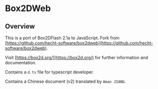 # Box2DWeb

## Overview

This is a port of Box2DFlash 2.1a to JavaScript. Fork from [https://github.com/hecht-software/box2dweb](https://github.com/hecht-software/box2dweb).

Visit [https://box2d.org/](https://box2d.org/) for further information and documentation.

Contains a `d.ts` file for typescript developer.

Contains a Chinese document (v2) translated by `Aman JIANG`.


